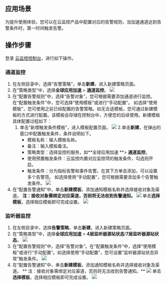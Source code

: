 ## 应用场景

为提升使用体验，您可以在云监控产品中配置对应的告警规则，当加速通道达到告警条件时，第一时间触发告警。

## 操作步骤

登录 [云监控控制台](https://console.cloud.tencent.com/monitor/overview)，进行如下操作。

### 通道监控

1. 在左侧目录中，选择“告警策略”，单击**新建**，进入新建策略页面。
2. 在“策略类型”中，选择**全球应用加速** > **通道监控**。
![](https://main.qcloudimg.com/raw/136884ab152292b9c50419d67da81e1c.png)
3. 在“配置告警规则”中，选择“告警对象”，您可根据需要添加通道进行监控。
   在“配置触发条件”中，您可选择“使用模板”或进行“手动配置”。
   如选择“使用模板”，您可使用之前已经配置的告警策略。如无合适模板，您可通过新建模板的方式进行配置。该模板会存储在控制台中，方便您的后续使用。新建模板具体配置过程如下：
	1. 单击“新增触发条件模板”，进入模板配置页面。
![](https://main.qcloudimg.com/raw/c8878869a5bb90d32390efdc442a77a4.png)
	2.单击**新建**，在弹出的窗口中配置触发条件，条件说明如下。
		- 模板名称：输入模板名称。
		-	备注：输入模板备注。
		-	策略类型：选择监控的服务，如**全球应用加速 **> **通道监控**。
		-	使用预置触发条件：云监控内置对应监控项的触发条件，勾选则开启。
		-	触发条件：分为指标告警和事件告警。在其下方单击添加，可以设置多个告警项。
	如选择使用“手动配置”，您可根据需要添加多个告警触发条件。
![](https://main.qcloudimg.com/raw/cc82f5683ed8734bf8e88a4a4f7bc9cc.png)
4. 在“配置告警通知”中，单击**新建模板**，添加通知模板名称并选择接收对象及渠道。
   **注：接收对象需绑定对应渠道，否则将无法收到告警通知。**
![](https://main.qcloudimg.com/raw/b52e7e8e5752b0f8f96cb8bcc7e62ca3.png)
单击**选择模板**，选择相应模板即可完成设置。
![](https://main.qcloudimg.com/raw/ed42039a21a0feeba62db95292267ed2.png)

### 监听器监控

1. 在左侧目录中，选择**告警策略**，单击**新建**，进入新建策略页面。
2. 在“策略类型”中，选择**全球应用加速** > **4层监听器源站状态**/**7层监听器源站状态**。
![](https://main.qcloudimg.com/raw/379600b381482eabcb3f186809303fbf.png)
3. 在“配置告警规则”中，选择“告警对象”。在“配置触发条件”中，选择“使用模板”或进行“手动配置”。如选择使用“手动配置”，您可设置“监听器源站状态异常”触发条件。
![](https://main.qcloudimg.com/raw/384c56254242028b7b80daf91f9687b2.png)
4. 在“配置告警通知”中，单击**新建模板**，添加通知模板名称并选择接收对象及渠道。
  ** 注：接收对象需绑定对应渠道，否则将无法收到告警通知。**
![](https://main.qcloudimg.com/raw/73319e34c48f3863bb9ce906400cf0db.png)
单击**选择模板**，选择相应模板即可完成设置。
![](https://main.qcloudimg.com/raw/3127f8df638485a89ab4a864f85e30b4.png)
